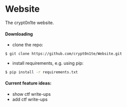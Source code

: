 # Website

The crypt0n1te website.


#### Downloading
* clone the repo:
```bash
$ git clone https://github.com/crypt0n1te/Website.git
```
* install requirements, e.g. using pip:
```bash
$ pip install -r requirements.txt
```


#### Current feature ideas:
* show ctf write-ups
* add ctf write-ups
